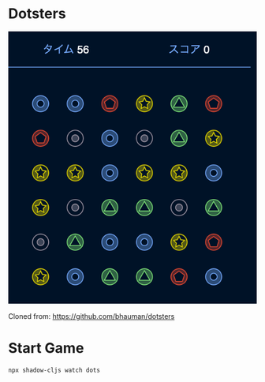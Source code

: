 # Dotsters

![](./game.png)

Cloned from: https://github.com/bhauman/dotsters

# Start Game

```
npx shadow-cljs watch dots
```

